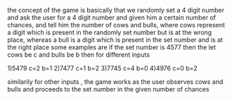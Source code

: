 the concept of the game is basically that we randomly set a 4 digit number and ask the user for a 4 digit number and given him
a certain number of chances, and tell him the number of cows and bulls, where cows represent a digit which is present in the 
randomly set number but is at the wrong place, whereas a bull is a digit which is present in the set number and is at the right place
some examples are
if the set number is 4577
then the let cows be c and bulls be  b
then for different inputs

1)5479 c=2 b=1
2)7477 c=1 b=2
3)7745 c=4 b=0
4)4976 c=0 b=2

similarily for other inputs , the game works as the user observes cows and bulls and proceeds to the set number in the given number
of chances
